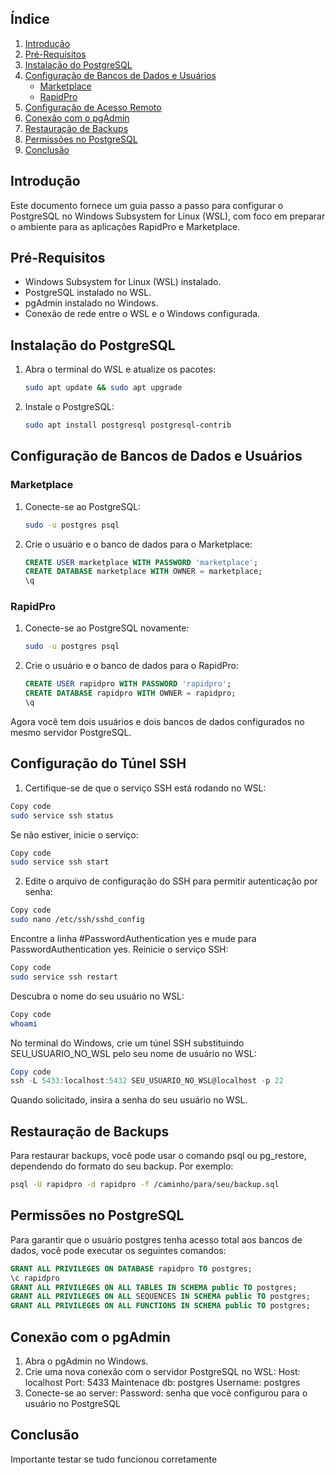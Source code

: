 ## Índice
1. [Introdução](#introdução)
2. [Pré-Requisitos](#pré-requisitos)
3. [Instalação do PostgreSQL](#instalação-do-postgresql)
4. [Configuração de Bancos de Dados e Usuários](#configuração-de-bancos-de-dados-e-usuários)
    - [Marketplace](#marketplace)
    - [RapidPro](#rapidpro)
5. [Configuração de Acesso Remoto](#configuração-de-acesso-remoto)
6. [Conexão com o pgAdmin](#conexão-com-o-pgadmin)
7. [Restauração de Backups](#restauração-de-backups)
8. [Permissões no PostgreSQL](#permissões-no-postgresql)
9. [Conclusão](#conclusão)

## Introdução
Este documento fornece um guia passo a passo para configurar o PostgreSQL no Windows Subsystem for Linux (WSL), com foco em preparar o ambiente para as aplicações RapidPro e Marketplace.

## Pré-Requisitos
- Windows Subsystem for Linux (WSL) instalado.
- PostgreSQL instalado no WSL.
- pgAdmin instalado no Windows.
- Conexão de rede entre o WSL e o Windows configurada.

## Instalação do PostgreSQL
1. Abra o terminal do WSL e atualize os pacotes:
    ```bash
    sudo apt update && sudo apt upgrade
    ```
2. Instale o PostgreSQL:
    ```bash
    sudo apt install postgresql postgresql-contrib
    ```

## Configuração de Bancos de Dados e Usuários

### Marketplace
1. Conecte-se ao PostgreSQL:
    ```bash
    sudo -u postgres psql
    ```
2. Crie o usuário e o banco de dados para o Marketplace:
    ```sql
    CREATE USER marketplace WITH PASSWORD 'marketplace';
    CREATE DATABASE marketplace WITH OWNER = marketplace;
    \q
    ```

### RapidPro
1. Conecte-se ao PostgreSQL novamente:
    ```bash
    sudo -u postgres psql
    ```
2. Crie o usuário e o banco de dados para o RapidPro:
    ```sql
    CREATE USER rapidpro WITH PASSWORD 'rapidpro';
    CREATE DATABASE rapidpro WITH OWNER = rapidpro;
    \q
    ```
Agora você tem dois usuários e dois bancos de dados configurados no mesmo servidor PostgreSQL.

<!-- ## Configuração de Acesso Remoto
1. Descubra o endereço IP do seu WSL:
    ```bash
    hostname -I #172.31.115.79
    ```
2. Edite o arquivo pg_hba.conf para permitir conexões remotas:
    ```bash
    sudo nano /etc/postgresql/12/main/pg_hba.conf
    ```
3. Adicione a seguinte linha, substituindo 172.31.115.79 pelo endereço IP do seu WSL:
    ```css
    host all all 172.31.115.79/32 md5
    ```
4. Salve e saia, depois reinicie o PostgreSQL:
    ```bash
    sudo service postgresql restart
    ``` -->
## Configuração do Túnel SSH
1. Certifique-se de que o serviço SSH está rodando no WSL:
```bash
Copy code
sudo service ssh status
```
Se não estiver, inicie o serviço:

```bash
Copy code
sudo service ssh start
```
2. Edite o arquivo de configuração do SSH para permitir autenticação por senha:
```bash
Copy code
sudo nano /etc/ssh/sshd_config
```
Encontre a linha #PasswordAuthentication yes e mude para PasswordAuthentication yes.
Reinicie o serviço SSH:
```bash
Copy code
sudo service ssh restart
```
Descubra o nome do seu usuário no WSL:
```bash
Copy code
whoami
```
No terminal do Windows, crie um túnel SSH substituindo SEU_USUARIO_NO_WSL pelo seu nome de usuário no WSL:
```powershell
Copy code
ssh -L 5433:localhost:5432 SEU_USUARIO_NO_WSL@localhost -p 22
```
Quando solicitado, insira a senha do seu usuário no WSL.

## Restauração de Backups
Para restaurar backups, você pode usar o comando psql ou pg_restore, dependendo do formato do seu backup. Por exemplo:
```bash
psql -U rapidpro -d rapidpro -f /caminho/para/seu/backup.sql
```

## Permissões no PostgreSQL
Para garantir que o usuário postgres tenha acesso total aos bancos de dados, você pode executar os seguintes comandos:
```sql
GRANT ALL PRIVILEGES ON DATABASE rapidpro TO postgres;
\c rapidpro
GRANT ALL PRIVILEGES ON ALL TABLES IN SCHEMA public TO postgres;
GRANT ALL PRIVILEGES ON ALL SEQUENCES IN SCHEMA public TO postgres;
GRANT ALL PRIVILEGES ON ALL FUNCTIONS IN SCHEMA public TO postgres;
```

## Conexão com o pgAdmin
1. Abra o pgAdmin no Windows.
2. Crie uma nova conexão com o servidor PostgreSQL no WSL:
	Host: localhost
	Port: 5433
	Maintenace db: postgres
	Username: postgres
3. Conecte-se ao server:
	Password: senha que você configurou para o usuário no PostgreSQL
	
## Conclusão
Importante testar se tudo funcionou corretamente 